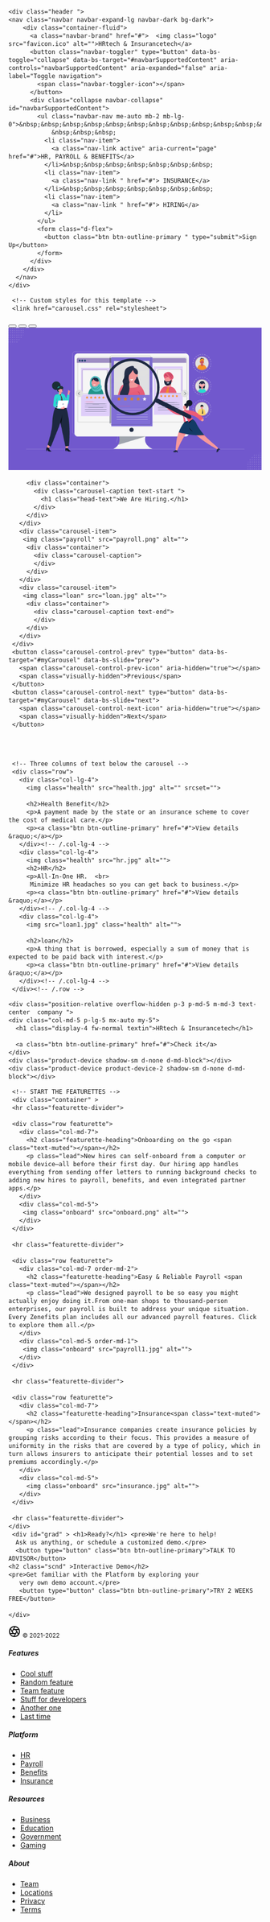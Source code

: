 <!DOCTYPE html>
<html lang="en">
<head>
    <meta charset="UTF-8">
    <meta http-equiv="X-UA-Compatible" content="IE=edge">
    <meta name="viewport" content="width=device-width, initial-scale=1.0">
    <title>HRTech</title>
    <link rel="stylesheet" href="style.css">
    <link href="https://cdn.jsdelivr.net/npm/bootstrap@5.0.2/dist/css/bootstrap.min.css" rel="stylesheet" integrity="sha384-EVSTQN3/azprG1Anm3QDgpJLIm9Nao0Yz1ztcQTwFspd3yD65VohhpuuCOmLASjC" crossorigin="anonymous">
   <link rel="shortcut icon" href="favicon.ico" type="image/x-icon">
</head>
<body>

 <!-----------------------------------------header------------------------------------>   
    <div class="header ">
    <nav class="navbar navbar-expand-lg navbar-dark bg-dark">
        <div class="container-fluid">
          <a class="navbar-brand" href="#">  <img class="logo" src="favicon.ico" alt="">HRtech & Insurancetech</a>
          <button class="navbar-toggler" type="button" data-bs-toggle="collapse" data-bs-target="#navbarSupportedContent" aria-controls="navbarSupportedContent" aria-expanded="false" aria-label="Toggle navigation">
            <span class="navbar-toggler-icon"></span>
          </button>
          <div class="collapse navbar-collapse" id="navbarSupportedContent">
            <ul class="navbar-nav me-auto mb-2 mb-lg-0">&nbsp;&nbsp;&nbsp;&nbsp;&nbsp;&nbsp;&nbsp;&nbsp;&nbsp;&nbsp;&nbsp;&nbsp;&nbsp;&nbsp;&nbsp;&nbsp;
                &nbsp;&nbsp;&nbsp;
              <li class="nav-item">
                <a class="nav-link active" aria-current="page" href="#">HR, PAYROLL & BENEFITS</a>
              </li>&nbsp;&nbsp;&nbsp;&nbsp;&nbsp;&nbsp;&nbsp;
              <li class="nav-item">
                <a class="nav-link " href="#"> INSURANCE</a>
              </li>&nbsp;&nbsp;&nbsp;&nbsp;&nbsp;&nbsp;&nbsp;
              <li class="nav-item">
                <a class="nav-link " href="#"> HIRING</a>
              </li>
            </ul>
            <form class="d-flex">
              <button class="btn btn-outline-primary " type="submit">Sign Up</button>
            </form>
          </div>
        </div>
      </nav>
    </div>

 <!------------------------------------------body------------------------------------------>
    
 <link rel="apple-touch-icon" href="/docs/5.0/assets/img/favicons/apple-touch-icon.png" sizes="180x180">
 <link rel="icon" href="/docs/5.0/assets/img/favicons/favicon-32x32.png" sizes="32x32" type="image/png">
 <link rel="icon" href="/docs/5.0/assets/img/favicons/favicon-16x16.png" sizes="16x16" type="image/png">
 <link rel="manifest" href="/docs/5.0/assets/img/favicons/manifest.json">
 <link rel="mask-icon" href="/docs/5.0/assets/img/favicons/safari-pinned-tab.svg" color="#7952b3">
 <link rel="icon" href="/docs/5.0/assets/img/favicons/favicon.ico">
 <meta name="theme-color" content="#7952b3">
 
 
    
     
     <!-- Custom styles for this template -->
     <link href="carousel.css" rel="stylesheet">
   </head>
   <body>
     

 
 <main>
 
   <div id="myCarousel" class="carousel slide" data-bs-ride="carousel">
     <div class="carousel-indicators">
       <button type="button" data-bs-target="#myCarousel" data-bs-slide-to="0" class="active" aria-current="true" aria-label="Slide 1"></button>
       <button type="button" data-bs-target="#myCarousel" data-bs-slide-to="1" aria-label="Slide 2"></button>
       <button type="button" data-bs-target="#myCarousel" data-bs-slide-to="2" aria-label="Slide 3"></button>
     </div>
     <div class="carousel-inner">
       <div class="carousel-item active">
         <img class="hiring" src="hiring.png" alt="">
 
         <div class="container">
           <div class="carousel-caption text-start ">
             <h1 class="head-text">We Are Hiring.</h1>
           </div>
         </div>
       </div>
       <div class="carousel-item">
        <img class="payroll" src="payroll.png" alt="">
         <div class="container">
           <div class="carousel-caption">
           </div>
         </div>
       </div>
       <div class="carousel-item">
        <img class="loan" src="loan.jpg" alt="">
         <div class="container">
           <div class="carousel-caption text-end">
           </div>
         </div>
       </div>
     </div>
     <button class="carousel-control-prev" type="button" data-bs-target="#myCarousel" data-bs-slide="prev">
       <span class="carousel-control-prev-icon" aria-hidden="true"></span>
       <span class="visually-hidden">Previous</span>
     </button>
     <button class="carousel-control-next" type="button" data-bs-target="#myCarousel" data-bs-slide="next">
       <span class="carousel-control-next-icon" aria-hidden="true"></span>
       <span class="visually-hidden">Next</span>
     </button>
   </div>
 
 
   <!-- Marketing messaging and featurettes
   ================================================== -->
   <!-- Wrap the rest of the page in another container to center all the content. -->
 <br>
 <br>
   <div class="container marketing">
 
     <!-- Three columns of text below the carousel -->
     <div class="row">
       <div class="col-lg-4">
         <img class="health" src="health.jpg" alt="" srcset="">
 
         <h2>Health Benefit</h2>
         <p>A payment made by the state or an insurance scheme to cover the cost of medical care.</p>
         <p><a class="btn btn-outline-primary" href="#">View details &raquo;</a></p>
       </div><!-- /.col-lg-4 -->
       <div class="col-lg-4">
         <img class="health" src="hr.jpg" alt="">
         <h2>HR</h2>
         <p>All-In-One HR.  <br>
          Minimize HR headaches so you can get back to business.</p>
         <p><a class="btn btn-outline-primary" href="#">View details &raquo;</a></p>
       </div><!-- /.col-lg-4 -->
       <div class="col-lg-4">
         <img src="loan1.jpg" class="health" alt="">
 
         <h2>loan</h2>
         <p>A thing that is borrowed, especially a sum of money that is expected to be paid back with interest.</p>
         <p><a class="btn btn-outline-primary" href="#">View details &raquo;</a></p>
       </div><!-- /.col-lg-4 -->
     </div><!-- /.row -->
 
</div>

  
    <div class="position-relative overflow-hidden p-3 p-md-5 m-md-3 text-center  company ">
    <div class="col-md-5 p-lg-5 mx-auto my-5">
      <h1 class="display-4 fw-normal textin">HRtech & Insurancetech</h1>
   
      <a class="btn btn-outline-primary" href="#">Check it</a>
    </div>
    <div class="product-device shadow-sm d-none d-md-block"></div>
    <div class="product-device product-device-2 shadow-sm d-none d-md-block"></div>
  </div>

     <!-- START THE FEATURETTES -->
     <div class="container" >
     <hr class="featurette-divider">
 
     <div class="row featurette">
       <div class="col-md-7">
         <h2 class="featurette-heading">Onboarding on the go <span class="text-muted"></span></h2>
         <p class="lead">New hires can self-onboard from a computer or mobile device—all before their first day. Our hiring app handles everything from sending offer letters to running background checks to adding new hires to payroll, benefits, and even integrated partner apps.</p>
       </div>
       <div class="col-md-5">
        <img class="onboard" src="onboard.png" alt="">
       </div>
     </div>
 
     <hr class="featurette-divider">
 
     <div class="row featurette">
       <div class="col-md-7 order-md-2">
         <h2 class="featurette-heading">Easy & Reliable Payroll <span class="text-muted"></span></h2>
         <p class="lead">We designed payroll to be so easy you might actually enjoy doing it.From one-man shops to thousand-person enterprises, our payroll is built to address your unique situation. Every Zenefits plan includes all our advanced payroll features. Click to explore them all.</p>
       </div>
       <div class="col-md-5 order-md-1">
        <img class="onboard" src="payroll1.jpg" alt="">
       </div>
     </div>
 
     <hr class="featurette-divider">
 
     <div class="row featurette">
       <div class="col-md-7">
         <h2 class="featurette-heading">Insurance<span class="text-muted"></span></h2>
         <p class="lead">Insurance companies create insurance policies by grouping risks according to their focus. This provides a measure of uniformity in the risks that are covered by a type of policy, which in turn allows insurers to anticipate their potential losses and to set premiums accordingly.</p>
       </div>
       <div class="col-md-5">
         <img class="onboard" src="insurance.jpg" alt="">
       </div>
     </div>
 
     <hr class="featurette-divider">
    </div>
     <div id="grad" > <h1>Ready?</h1> <pre>We're here to help!
      Ask us anything, or schedule a customized demo.</pre>
      <button type="button" class="btn btn-outline-primary">TALK TO ADVISOR</button>
    <h2 class="scnd" >Interactive Demo</h2>
    <pre>Get familiar with the Platform by exploring your
       very own demo account.</pre>
       <button type="button" class="btn btn-outline-primary">TRY 2 WEEKS FREE</button>
    
    </div>
 <!------------------------------------------footer------------------------------------------>
 
    
 <footer class="container py-5">
  <div class="row">
    <div class="col-12 col-md">
      <svg xmlns="http://www.w3.org/2000/svg" width="24" height="24" viewBox="0 0 24 24" fill="none" stroke="currentColor" stroke-width="2" stroke-linecap="round" stroke-linejoin="round" class="d-block mb-2"><circle cx="12" cy="12" r="10"></circle><line x1="14.31" y1="8" x2="20.05" y2="17.94"></line><line x1="9.69" y1="8" x2="21.17" y2="8"></line><line x1="7.38" y1="12" x2="13.12" y2="2.06"></line><line x1="9.69" y1="16" x2="3.95" y2="6.06"></line><line x1="14.31" y1="16" x2="2.83" y2="16"></line><line x1="16.62" y1="12" x2="10.88" y2="21.94"></line></svg>
      <small class="d-block mb-3 text-muted">&copy; 2021-2022</small>
    </div>
    <div class="col-6 col-md">
      <h5>Features</h5>
      <ul class="list-unstyled text-small">
        <li><a class="text-muted" href="#">Cool stuff</a></li>
        <li><a class="text-muted" href="#">Random feature</a></li>
        <li><a class="text-muted" href="#">Team feature</a></li>
        <li><a class="text-muted" href="#">Stuff for developers</a></li>
        <li><a class="text-muted" href="#">Another one</a></li>
        <li><a class="text-muted" href="#">Last time</a></li>
      </ul>
    </div>
    <div class="col-6 col-md">
      <h5>Platform</h5>
      <ul class="list-unstyled text-small">
        <li><a class="text-muted" href="#">HR</a></li>
        <li><a class="text-muted" href="#">Payroll</a></li>
        <li><a class="text-muted" href="#">Benefits</a></li>
        <li><a class="text-muted" href="#">Insurance</a></li>
      </ul>
    </div>
    <div class="col-6 col-md">
      <h5>Resources</h5>
      <ul class="list-unstyled text-small">
        <li><a class="text-muted" href="#">Business</a></li>
        <li><a class="text-muted" href="#">Education</a></li>
        <li><a class="text-muted" href="#">Government</a></li>
        <li><a class="text-muted" href="#">Gaming</a></li>
      </ul>
    </div>
    <div class="col-6 col-md">


 <h5>About</h5>
      <ul class="list-unstyled text-small">
        <li><a class="text-muted" href="#">Team</a></li>
        <li><a class="text-muted" href="#">Locations</a></li>
        <li><a class="text-muted" href="#">Privacy</a></li>
        <li><a class="text-muted" href="#">Terms</a></li>
      </ul>
    </div>
  </div>
</footer>










<script src="https://cdn.jsdelivr.net/npm/bootstrap@5.0.2/dist/js/bootstrap.bundle.min.js" integrity="sha384-MrcW6ZMFYlzcLA8Nl+NtUVF0sA7MsXsP1UyJoMp4YLEuNSfAP+JcXn/tWtIaxVXM" crossorigin="anonymous"></script>
</body>
</html>
